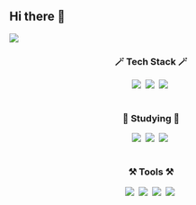 ## Hi there 👋

<!--
**crlkg/crlkg** is a ✨ _special_ ✨ repository because its `README.md` (this file) appears on your GitHub profile.

Here are some ideas to get you started:

- 🔭 I’m currently working on ...
- 🌱 I’m currently learning ...
- 👯 I’m looking to collaborate on ...
- 🤔 I’m looking for help with ...
- 💬 Ask me about ...
- 📫 How to reach me: ...
- 😄 Pronouns: ...
- ⚡ Fun fact: ...
-->

<!-- 타이틀 -->
<div algin="center">
  <img src="https://readme-typing-svg.demolab.com/?lines=Welcome+to+crlkg's+Github)](https://git.io/typing-svg">
</div>

<!-- 내용 -->
<h3 align="center">🪄 Tech Stack 🪄</h3>
  <div align="center">
    <img src="https://img.shields.io/badge/html5-%23E34F26.svg?style=for-the-badge&logo=html5&logoColor=white">&nbsp
    <img src="https://img.shields.io/badge/css3-%231572B6.svg?style=for-the-badge&logo=css3&logoColor=white">&nbsp
    <img src="https://img.shields.io/badge/javascript-%23323330.svg?style=for-the-badge&logo=javascript&logoColor=%23F7DF1E">&nbsp
  </div>
  
<br>

<h3 align="center">📓 Studying 📓</h3>
  <div align="center">
    <img src="https://img.shields.io/badge/vuejs-%2335495e.svg?style=for-the-badge&logo=vuedotjs&logoColor=%234FC08D">&nbsp
    <img src="https://img.shields.io/badge/swift-F54A2A?style=for-the-badge&logo=swift&logoColor=white">&nbsp
    <img src="https://img.shields.io/badge/react-%2320232a.svg?style=for-the-badge&logo=react&logoColor=%2361DAFB">&nbsp
  </div>
  
<br>

<h3 align="center">⚒️ Tools ⚒️</h3>
  <div align="center">
    <img src="https://img.shields.io/badge/git-%23F05033.svg?style=for-the-badge&logo=git&logoColor=white">&nbsp
    <img src="https://img.shields.io/badge/github-%23121011.svg?style=for-the-badge&logo=github&logoColor=white">&nbsp
    <img src="https://img.shields.io/badge/bitbucket-%230047B3.svg?style=for-the-badge&logo=bitbucket&logoColor=white">&nbsp
    <img src="https://img.shields.io/badge/Notion-%23000000.svg?style=for-the-badge&logo=notion&logoColor=white">&nbsp  
  </div>
  
<br>

<!-- <h3 align="center">📱 Contact 📱</h3>
<div align="center">
  <a href="">
    
  </a>
</div>
-->
